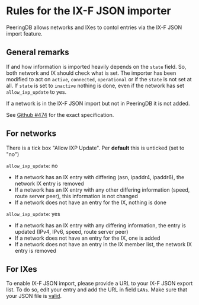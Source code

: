 # Rules for the IX-F JSON importer
PeeringDB allows networks and IXes to contol entries via the IX-F JSON import feature.

## General remarks
If and how information is imported heavily depends on the `state` field. So, both network and IX should check what is set. The importer has been modified to act on `active`, `connected`, `operational` or if the `state` is not set at all. If `state` is set to `inactive` nothing is done, even if the network has set `allow_ixp_update` to yes.

If a network is in the IX-F JSON import but not in PeeringDB it is not added.

See [Github #474](https://github.com/peeringdb/peeringdb/issues/474) for the exact specification.

## For networks
There is a tick box "Allow IXP Update". Per **default** this is unticked (set to "no")

`allow_ixp_update`: no
- If a network has an IX entry with differing (asn, ipaddr4, ipaddr6), the network IX entry is removed
- If a network has an IX entry with any other differing information (speed, route server peer), this information is not changed
- If a network does not have an entry for the IX, nothing is done

`allow_ixp_update`: yes
- If a network has an IX entry with any differing information, the entry is updated (IPv4, IPv6, speed, route server peer)
- If a network does not have an entry for the IX, one is added
- If a network does not have an entry in the IX member list, the network IX entry is removed

## For IXes
To enable IX-F JSON import, please provide a URL to your IX-F JSON export list. To do so, edit your entry and add the URL in field `LANs`. Make sure that your JSON file is [valid](https://www.ixpdb.net/en/validator/).

